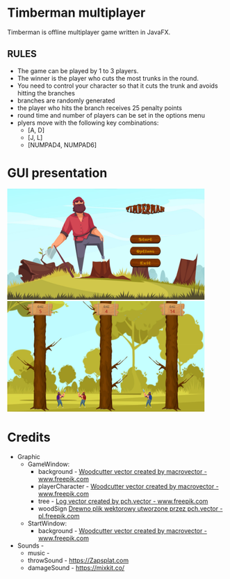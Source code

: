 # Timberman multiplayer
Timberman is offline multiplayer game written in JavaFX.

## RULES
- The game can be played by 1 to 3 players.
- The winner is the player who cuts the most trunks in the round.
- You need to control your character so that it cuts the trunk and avoids hitting the branches
- branches are randomly generated
- the player who hits the branch receives 25 penalty points
- round time and number of players can be set in the options menu
- plyers move with the following key combinations:
  - [A, D]
  - [J, L]
  - [NUMPAD4, NUMPAD6]

# GUI presentation
<img src="images/mainWindow.jpg" width="90%"/>
<img src="images/gameWindow.jpg" width="90%"/>


# Credits
- Graphic 
  - GameWindow:
    - background - <a href="https://www.freepik.com/vectors/woodcutter">Woodcutter vector created by macrovector - www.freepik.com</a>
    - playerCharacter - <a href='https://www.freepik.com/vectors/woodcutter'>Woodcutter vector created by macrovector - www.freepik.com</a>
    - tree - <a href='https://www.freepik.com/vectors/log'>Log vector created by pch.vector - www.freepik.com</a>
    - woodSign <a href='https://pl.freepik.com/wektory/drewno'>Drewno plik wektorowy utworzone przez pch.vector - pl.freepik.com</a>
  - StartWindow:
    - background - <a href='https://www.freepik.com/vectors/woodcutter'>Woodcutter vector created by macrovector - www.freepik.com</a>
- Sounds -
  - music - 
  - throwSound  - https://Zapsplat.com
  - damageSound - https://mixkit.co/